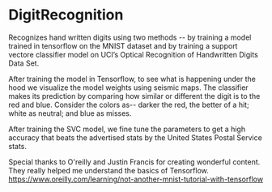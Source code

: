 # DigitRecognition
Recognizes hand written digits using two methods -- by training a model trained in tensorflow on the MNIST dataset and by training a support vectore classifier model on UCI’s Optical Recognition of Handwritten Digits Data Set.

After training the model in Tensorflow, to see what is happening under the hood we visualize the model weights using seismic maps. The classifier makes its prediction by comparing how similar or different the digit is to the red and blue. Consider the colors as-- darker the red, the better of a hit; white as neutral; and blue as misses.

After training the SVC model, we fine tune the parameters to get a high accuracy that beats the advertised stats by the United States Postal Service stats.














Special thanks to O'reilly and Justin Francis for creating wonderful content. They really helped me understand the basics of Tensorflow.
https://www.oreilly.com/learning/not-another-mnist-tutorial-with-tensorflow 
